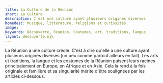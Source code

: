 ```yaml
---
title: La Culture de la Réunion
short: La Culture
description: C'est une culture ayant plusieurs origines diverses
homedesc: Musique, littérature, religions et curiosités.
image:
keywords: Découverte, Reunion, Coutumes, art, traditions, langue
layout: decouverte.njk
---
```


La Réunion a une culture créole. C'est à dire qu'elle a une culture ayant plusieurs origines diverses (un peu comme partout ailleurs en fait). Les arts et traditions, la langue et les costumes de la Réunion puisent leurs racines principalement en Europe, en Afrique et en Asie. Cela la rend à la fois originale et familière et sa singularité mérite d'être soulignées par les articles ci-dessous.
